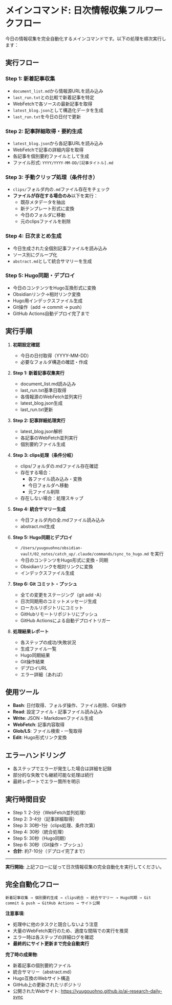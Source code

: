 # メインコマンド: 日次情報収集フルワークフロー

今日の情報収集を完全自動化するメインコマンドです。以下の処理を順次実行します：

## 実行フロー

### Step 1: 新着記事収集
- `document_list.md`から情報源URLを読み込み
- `last_run.txt`との比較で新着記事を特定
- WebFetchで各ソースの最新記事を取得
- `latest_blog.json`として構造化データを生成
- `last_run.txt`を今日の日付で更新

### Step 2: 記事詳細取得・要約生成
- `latest_blog.json`から各記事URLを読み込み
- WebFetchで記事の詳細内容を取得
- 各記事を個別要約ファイルとして生成
- ファイル形式: `YYYY/YYYY-MM-DD/[記事タイトル].md`

### Step 3: 手動クリップ処理（条件付き）
- `clips/`フォルダ内の`.md`ファイル存在をチェック
- **ファイルが存在する場合のみ**以下を実行：
  - 既存メタデータを抽出
  - 新テンプレート形式に変換
  - 今日のフォルダに移動
  - 元のclipsファイルを削除

### Step 4: 日次まとめ生成
- 今日生成された全個別記事ファイルを読み込み
- ソース別にグループ化
- `abstract.md`として統合サマリーを生成

### Step 5: Hugo同期・デプロイ
- 今日のコンテンツをHugo互換形式に変換
- Obsidianリンク→相対リンク変換
- Hugo用インデックスファイル生成
- Git操作（add → commit → push）
- GitHub Actions自動デプロイ完了まで

## 実行手順

1. **初期設定確認**
   - 今日の日付取得（YYYY-MM-DD）
   - 必要なフォルダ構造の確認・作成

2. **Step 1: 新着記事収集実行**
   - document_list.md読み込み
   - last_run.txt基準日取得
   - 各情報源のWebFetch並列実行
   - latest_blog.json生成
   - last_run.txt更新

3. **Step 2: 記事詳細処理実行**
   - latest_blog.json解析
   - 各記事のWebFetch並列実行
   - 個別要約ファイル生成

4. **Step 3: clips処理（条件分岐）**
   - clips/フォルダの.mdファイル存在確認
   - 存在する場合：
     - 各ファイル読み込み・変換
     - 今日フォルダへ移動
     - 元ファイル削除
   - 存在しない場合：処理スキップ

5. **Step 4: 統合サマリー生成**
   - 今日フォルダ内の全.mdファイル読み込み
   - abstract.md生成

6. **Step 5: Hugo同期とデプロイ**
   - `/Users/yuugouohno/obsidian-vault/02_notes/catch_up/.claude/commands/sync_to_hugo.md` を実行
   - 今日のコンテンツをHugo形式に変換・同期
   - Obsidianリンクを相対リンクに変換
   - インデックスファイル生成

7. **Step 6: Git コミット・プッシュ**
   - 全ての変更をステージング（git add -A）
   - 日次同期用のコミットメッセージ生成
   - ローカルリポジトリにコミット
   - GitHubリモートリポジトリにプッシュ
   - GitHub Actionsによる自動デプロイトリガー

8. **処理結果レポート**
   - 各ステップの成功/失敗状況
   - 生成ファイル一覧
   - Hugo同期結果
   - Git操作結果
   - デプロイURL
   - エラー詳細（あれば）

## 使用ツール
- **Bash**: 日付取得、フォルダ操作、ファイル削除、Git操作
- **Read**: 設定ファイル・記事ファイル読み込み
- **Write**: JSON・Markdownファイル生成
- **WebFetch**: 記事内容取得
- **Glob/LS**: ファイル検索・一覧取得
- **Edit**: Hugo形式リンク変換

## エラーハンドリング
- 各ステップでエラーが発生した場合は詳細を記録
- 部分的な失敗でも継続可能な処理は続行
- 最終レポートでエラー箇所を明示

## 実行時間目安
- Step 1: 2-3分（WebFetch並列処理）
- Step 2: 3-4分（記事詳細取得）
- Step 3: 30秒-1分（clips処理、条件次第）
- Step 4: 30秒（統合処理）
- Step 5: 30秒（Hugo同期）
- Step 6: 30秒（Git操作・プッシュ）
- **合計**: 約7-10分（デプロイ完了まで）

---

**実行開始**: 上記フローに従って日次情報収集の完全自動化を実行してください。

## 完全自動化フロー
```
新着記事収集 → 個別要約生成 → clips統合 → 統合サマリー → Hugo同期 → Git commit & push → GitHub Actions → サイト公開
```

**注意事項**:
- 処理中に他のタスクと競合しないよう注意
- 大量のWebFetch実行のため、適度な間隔での実行を推奨
- エラー時は各ステップの詳細ログを確認
- **最終的にサイト更新まで完全自動実行**

**完了時の成果物**:
- 新着記事の個別要約ファイル
- 統合サマリー（abstract.md）
- Hugo互換のWebサイト構造
- GitHub上の更新されたリポジトリ
- 公開されたWebサイト: https://yuugouohno.github.io/ai-research-daily-sync